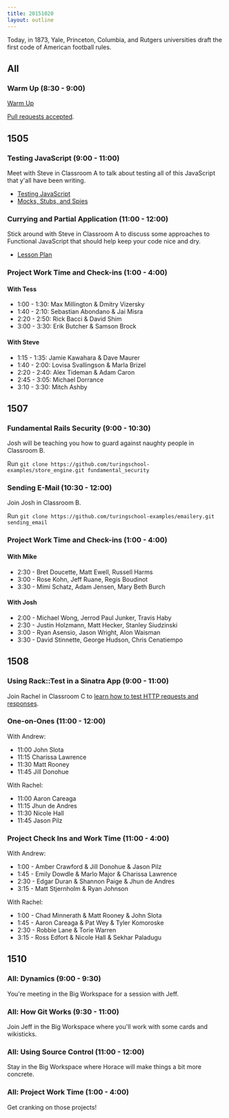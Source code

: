 ```yaml
---
title: 20151020
layout: outline
---
```


Today, in 1873, Yale, Princeton, Columbia, and Rutgers universities draft the first code of American football rules.

## All

### Warm Up (8:30 - 9:00)

[Warm Up](https://thewarmup.herokuapp.com)

[Pull requests accepted](https://github.com/mikedao/the-warm-up).


## 1505

### Testing JavaScript (9:00 - 11:00)

Meet with Steve in Classroom A to talk about testing all of this JavaScript that y'all have been writing.

* [Testing JavaScript](https://github.com/turingschool-examples/testing-javascript)
* [Mocks, Stubs, and Spies](https://github.com/turingschool/lesson_plans/blob/master/ruby_04-apis_and_scalability/testing_javascript-mocks_and_stubs.markdown)

### Currying and Partial Application (11:00 - 12:00)

Stick around with Steve in Classroom A to discuss some approaches to Functional JavaScript that should help keep your code nice and dry.

* [Lesson Plan](https://github.com/mdn/advanced-js-fundamentals-ck/blob/gh-pages/tutorials/02-functions/02-currying-and-partial-application.md)

### Project Work Time and Check-ins (1:00 - 4:00)

#### With Tess

* 1:00 - 1:30: Max Millington & Dmitry Vizersky
* 1:40 - 2:10: Sebastian Abondano & Jai Misra
* 2:20 - 2:50: Rick Bacci & David Shim
* 3:00 - 3:30: Erik Butcher & Samson Brock

#### With Steve

* 1:15 - 1:35: Jamie Kawahara & Dave Maurer
* 1:40 - 2:00: Lovisa Svallingson & Marla Brizel
* 2:20 - 2:40: Alex Tideman & Adam Caron
* 2:45 - 3:05: Michael Dorrance
* 3:10 - 3:30: Mitch Ashby


## 1507

### Fundamental Rails Security (9:00 - 10:30)

Josh will be teaching you how to guard against naughty people in Classroom B.

Run `git clone https://github.com/turingschool-examples/store_engine.git fundamental_security`

### Sending E-Mail (10:30 - 12:00)

Join Josh in Classroom B.

Run `git clone https://github.com/turingschool-examples/emailery.git sending_email`

### Project Work Time and Check-ins (1:00 - 4:00)

#### With Mike

* 2:30 - Bret Doucette, Matt Ewell, Russell Harms
* 3:00 - Rose Kohn, Jeff Ruane, Regis Boudinot
* 3:30 - Mimi Schatz, Adam Jensen, Mary Beth Burch

#### With Josh

* 2:00 - Michael Wong, Jerrod Paul Junker, Travis Haby
* 2:30 - Justin Holzmann, Matt Hecker, Stanley Siudzinski
* 3:00 - Ryan Asensio, Jason Wright, Alon Waisman
* 3:30 - David Stinnette, George Hudson, Chris Cenatiempo

## 1508

### Using Rack::Test in a Sinatra App (9:00 - 11:00)

Join Rachel in Classroom C to [learn how to test HTTP requests and responses](https://github.com/turingschool/lesson_plans/blob/master/ruby_02-web_applications_with_ruby/rack_test_in_sinatra.markdown).

### One-on-Ones (11:00 - 12:00)

With Andrew:

* 11:00 John Slota
* 11:15 Charissa Lawrence
* 11:30 Matt Rooney
* 11:45 Jill Donohue

With Rachel:

* 11:00 Aaron Careaga
* 11:15 Jhun de Andres
* 11:30 Nicole Hall
* 11:45 Jason Pilz

### Project Check Ins and Work Time (11:00 - 4:00)

With Andrew:

* 1:00 - Amber Crawford & Jill Donohue & Jason Pilz
* 1:45 - Emily Dowdle & Marlo Major & Charissa Lawrence
* 2:30 - Edgar Duran & Shannon Paige & Jhun de Andres
* 3:15 - Matt Stjernholm & Ryan Johnson

With Rachel:

* 1:00 - Chad Minnerath & Matt Rooney & John Slota
* 1:45 - Aaron Careaga & Pat Wey & Tyler Komoroske
* 2:30 - Robbie Lane & Torie Warren
* 3:15 - Ross Edfort & Nicole Hall & Sekhar Paladugu

## 1510

### All: Dynamics (9:00 - 9:30)

You're meeting in the Big Workspace for a session with Jeff.

### All: How Git Works (9:30 - 11:00)

Join Jeff in the Big Workspace where you'll work with some cards and wikisticks.

### All: Using Source Control (11:00 - 12:00)

Stay in the Big Workspace where Horace will make things a bit more concrete.

### All: Project Work Time (1:00 - 4:00)

Get cranking on those projects!
